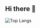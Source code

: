 ## Hi there 👋

![Top Langs](https://github-readme-stats.vercel.app/api/top-langs/?username=adinterm&layout=compact&theme=dark)
